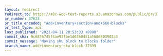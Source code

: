 ```yaml
---
layout: redirect
redirect_to: https://a8c-woo-test-reports.s3.amazonaws.com/public/pr/37623/api/index.html
pr_number: 37623
pr_title_encoded: "Add+inventory+section+and+SKU+blocks"
pr_test_type: api
last_published: "2023-04-11 20:53:33 +0000"
commit_sha: 9c6838745f4ae93fbe1d0460451a5686803902a3
commit_message: "Moving sku block to blocks folder"
branch_name: add/inventory-sku-block-37399
---
```

